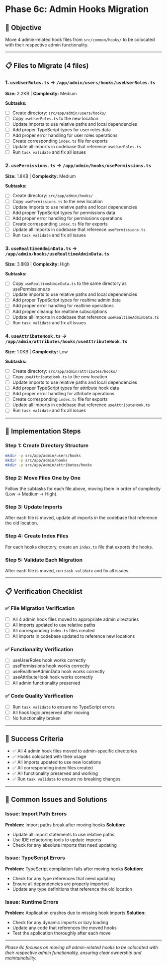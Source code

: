 # Phase 6c: Admin Hooks Migration

## 🎯 Objective
Move 4 admin-related hook files from `src/common/hooks/` to be colocated with their respective admin functionality.

---

## 📋 Files to Migrate (4 files)

### 1. `useUserRoles.ts` → `/app/admin/users/hooks/useUserRoles.ts`
**Size:** 2.2KB | **Complexity:** Medium

**Subtasks:**
- [ ] Create directory: `src/app/admin/users/hooks/`
- [ ] Copy `useUserRoles.ts` to the new location
- [ ] Update imports to use relative paths and local dependencies
- [ ] Add proper TypeScript types for user roles data
- [ ] Add proper error handling for user roles operations
- [ ] Create corresponding `index.ts` file for exports
- [ ] Update all imports in codebase that reference `useUserRoles.ts`
- [ ] Run `task validate` and fix all issues

### 2. `usePermissions.ts` → `/app/admin/hooks/usePermissions.ts`
**Size:** 1.8KB | **Complexity:** Medium

**Subtasks:**
- [ ] Create directory: `src/app/admin/hooks/`
- [ ] Copy `usePermissions.ts` to the new location
- [ ] Update imports to use relative paths and local dependencies
- [ ] Add proper TypeScript types for permissions data
- [ ] Add proper error handling for permissions operations
- [ ] Create corresponding `index.ts` file for exports
- [ ] Update all imports in codebase that reference `usePermissions.ts`
- [ ] Run `task validate` and fix all issues

### 3. `useRealtimeAdminData.ts` → `/app/admin/hooks/useRealtimeAdminData.ts`
**Size:** 3.8KB | **Complexity:** High

**Subtasks:**
- [ ] Copy `useRealtimeAdminData.ts` to the same directory as usePermissions.ts
- [ ] Update imports to use relative paths and local dependencies
- [ ] Add proper TypeScript types for realtime admin data
- [ ] Add proper error handling for realtime operations
- [ ] Add proper cleanup for realtime subscriptions
- [ ] Update all imports in codebase that reference `useRealtimeAdminData.ts`
- [ ] Run `task validate` and fix all issues

### 4. `useAttributeHook.ts` → `/app/admin/attributes/hooks/useAttributeHook.ts`
**Size:** 1.0KB | **Complexity:** Low

**Subtasks:**
- [ ] Create directory: `src/app/admin/attributes/hooks/`
- [ ] Copy `useAttributeHook.ts` to the new location
- [ ] Update imports to use relative paths and local dependencies
- [ ] Add proper TypeScript types for attribute hook data
- [ ] Add proper error handling for attribute operations
- [ ] Create corresponding `index.ts` file for exports
- [ ] Update all imports in codebase that reference `useAttributeHook.ts`
- [ ] Run `task validate` and fix all issues

---

## 🚀 Implementation Steps

### Step 1: Create Directory Structure
```bash
mkdir -p src/app/admin/users/hooks
mkdir -p src/app/admin/hooks
mkdir -p src/app/admin/attributes/hooks
```

### Step 2: Move Files One by One
Follow the subtasks for each file above, moving them in order of complexity (Low → Medium → High).

### Step 3: Update Imports
After each file is moved, update all imports in the codebase that reference the old location.

### Step 4: Create Index Files
For each hooks directory, create an `index.ts` file that exports the hooks.

### Step 5: Validate Each Migration
After each file is moved, run `task validate` and fix all issues.

---

## 📋 Verification Checklist

### ✅ File Migration Verification
- [ ] All 4 admin hook files moved to appropriate admin directories
- [ ] All imports updated to use relative paths
- [ ] All corresponding `index.ts` files created
- [ ] All imports in codebase updated to reference new locations

### ✅ Functionality Verification
- [ ] useUserRoles hook works correctly
- [ ] usePermissions hook works correctly
- [ ] useRealtimeAdminData hook works correctly
- [ ] useAttributeHook hook works correctly
- [ ] All admin functionality preserved

### ✅ Code Quality Verification
- [ ] Run `task validate` to ensure no TypeScript errors
- [ ] All hook logic preserved after moving
- [ ] No functionality broken

---

## 🎯 Success Criteria

- ✅ All 4 admin hook files moved to admin-specific directories
- ✅ Hooks colocated with their usage
- ✅ All imports updated to use new locations
- ✅ All corresponding index files created
- ✅ All functionality preserved and working
- ✅ Run `task validate` to ensure no breaking changes

---

## 🚨 Common Issues and Solutions

### Issue: Import Path Errors
**Problem:** Import paths break after moving hooks
**Solution:**
- Update all import statements to use relative paths
- Use IDE refactoring tools to update imports
- Check for any absolute imports that need updating

### Issue: TypeScript Errors
**Problem:** TypeScript compilation fails after moving hooks
**Solution:**
- Check for any type references that need updating
- Ensure all dependencies are properly imported
- Update any type definitions that reference the old location

### Issue: Runtime Errors
**Problem:** Application crashes due to missing hook imports
**Solution:**
- Check for any dynamic imports or lazy loading
- Update any code that references the moved hooks
- Test the application thoroughly after each move

---

*Phase 6c focuses on moving all admin-related hooks to be colocated with their respective admin functionality, ensuring clear ownership and maintainability.*
